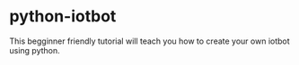 # python-iotbot
This begginner friendly tutorial will teach you how to create your own iotbot using python. 
